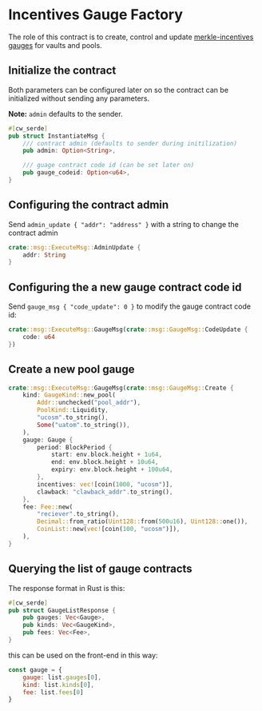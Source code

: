 # Incentives Gauge Factory

The role of this contract is to create, control and update [merkle-incentives gauges](./../merkle-incentives/) for vaults and pools.

## Initialize the contract

Both parameters can be configured later on so the contract can be initialized without sending any parameters.

**Note:** `admin` defaults to the sender.

```Rust
#[cw_serde]
pub struct InstantiateMsg {
    /// contract admin (defaults to sender during initilization)
    pub admin: Option<String>,

    /// guage contract code id (can be set later on)
    pub gauge_codeid: Option<u64>,
}
```

## Configuring the contract admin

Send `admin_update { "addr": "address" }` with a string to change the contract admin

```Rust
crate::msg::ExecuteMsg::AdminUpdate {
    addr: String
}
```

## Configuring the a new gauge contract code id

Send `gauge_msg { "code_update": 0 }` to modify the gauge contract code id:

```Rust
crate::msg::ExecuteMsg::GaugeMsg(crate::msg::GaugeMsg::CodeUpdate {
    code: u64
})
```

## Create a new pool gauge

```Rust
crate::msg::ExecuteMsg::GaugeMsg(crate::msg::GaugeMsg::Create {
    kind: GaugeKind::new_pool(
        Addr::unchecked("pool_addr"),
        PoolKind::Liquidity,
        "ucosm".to_string(),
        Some("uatom".to_string()),
    ),
    gauge: Gauge {
        period: BlockPeriod {
            start: env.block.height + 1u64,
            end: env.block.height + 10u64,
            expiry: env.block.height + 100u64,
        },
        incentives: vec![coin(1000, "ucosm")],
        clawback: "clawback_addr".to_string(),
    },
    fee: Fee::new(
        "reciever".to_string(),
        Decimal::from_ratio(Uint128::from(500u16), Uint128::one()),
        CoinList::new(vec![coin(100, "ucosm")]),
    ),
}
```

## Querying the list of gauge contracts

The response format in Rust is this:

```Rust
#[cw_serde]
pub struct GaugeListResponse {
    pub gauges: Vec<Gauge>,
    pub kinds: Vec<GaugeKind>,
    pub fees: Vec<Fee>,
}
```

this can be used on the front-end in this way:

```JavaScript
const gauge = {
    gauge: list.gauges[0],
    kind: list.kinds[0],
    fee: list.fees[0]
}
```
